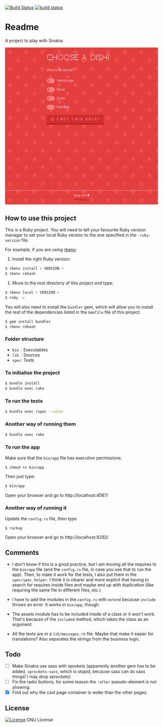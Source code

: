 [![Build Status](https://travis-ci.org/octopusinvitro/voting.svg?branch=master)](https://travis-ci.org/octopusinvitro/voting)
[![build status](https://gitlab.com/me-stevens/voting/badges/master/build.svg)](https://gitlab.com/me-stevens/voting/commits/master)


# Readme

A project to play with Sinatra.

![Screenshot](screenshot.png)


## How to use this project

This is a Ruby project.
You will need to tell your favourite Ruby version manager to set your local Ruby version to the one specified in the `.ruby-version` file.

For example, if you are using [rbenv](https://cbednarski.com/articles/installing-ruby/):

1. Install the right Ruby version:
```bash
$ rbenv install < VERSION >
$ rbenv rehash
```
1. Move to the root directory of this project and type:
```bash
$ rbenv local < VERSION >
$ ruby -v
```

You will also need to install the `bundler` gem, which will allow you to install the rest of the dependencies listed in the `Gemfile` file of this project.

```bash
$ gem install bundler
$ rbenv rehash
```


### Folder structure

* `bin `: Executables
* `lib `: Sources
* `spec`: Tests


### To initialise the project

```bash
$ bundle install
$ bundle exec rake
```


### To run the tests

```bash
$ bundle exec rspec --color
```


### Another way of running them

```bash
$ bundle exec rake
```

### To run the app

Make sure that the `bin/app` file has execution permissions:

```bash
$ chmod +x bin/app
```

Then just type:

```bash
$ bin/app
```

Open your browser and go to http://localhost:4567/


### Another way of running it

Update the `config.ru` file, then type

```bash
$ rackup
```

Open your browser and go to http://localhost:9292/


## Comments

* I don't know if this is a good practice, but I am moving all the requires to the `bin/app` file (and the `config.ru` file, in case you use that to run the app).
Then, to make it work for the tests, I also put them in the `spec/spec_helper`.
I think it is clearer and more explicit that having to search for requires inside files and maybe end up with duplication (like requiring the same file in different files, etc.)

* I have to add the modules in the `config.ru` with `extend` because `include` throws an error. It works in `bin/app`, though.

* The assets module has to be included inside of a class or it won't work. That's because of the `included` method, which takes the class as an argument.

* All the texts are in a `lib/messages.rb` file. Maybe that make it easier for translations? Also separates the strings from the business logic.


## Todo

* [ ] Make Sinatra use sass with sprokets (apparently another gem has to be added, `sprockets-sass`, which is stupid, because sass can do sass things! I may drop sprockets)
* [ ] Fix the radio buttons, for some reason the `:after` pseudo-element is not showing.
* [x] Find out why the cast page container is wider than the other pages.

## License

[![License](https://img.shields.io/badge/gnu-license-green.svg?style=flat)](https://opensource.org/licenses/GPL-2.0)
GNU License
